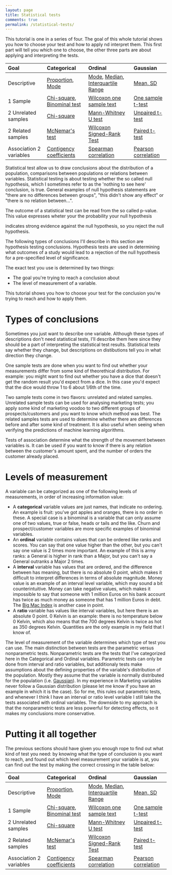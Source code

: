 ```yaml
---
layout: page
title: Statistical tests
comments: true
permalink: /statistical-tests/
---
```


This tutorial is one in a series of four. The goal of this whole tutorial shows you how to choose your test and how to apply nd interpret them. This first part will tell you which one to choose, the other three parts are about applying and interpreting the tests.

| Goal | Categorical | Ordinal | Gaussian | 
| :--- | :-------- | :--------- | :------------------- |
| Descriptive | [Proportion](/statistical-tests-categorical/#proportion), [Mode](/statistical-tests-categorical/#mode) | [Mode](/statistical-tests/#mode), [Median](/statistical-tests-ordinal/#ordinal-median), [Interquartile Range](/statistical-tests-ordinal/#ordinal-interquartile-range) | [Mean, SD](/statistical-tests-gaussian/#mean-sd) |
| 1 Sample | [Chi-square](/statistical-tests-categorical/#chi-square-goodness-of-fit-test), [Binominal test](/statistical-tests-categorical/#binominal-test) | [Wilcoxon one sample text](/statistical-tests-ordinal/#wilcoxon-one-sample-test) | [One sample t-test](/statistical-tests-gaussian/#one-sample-t-test) |
| 2 Unrelated samples | [Chi-square](/statistical-tests-categorical/#two-sample-chi-square-test) | [Mann-Whitney U test](/statistical-tests-ordinal/#mann-whitney-u-test) | [Unpaired t-test](/statistical-tests-gaussian/#unpaired-t-test) |
| 2 Related samples | [McNemar's test](/statistical-tests-categorical/#mcnemars-test) | [Wilcoxon Signed-Rank Test](/statistical-tests-ordinal/#wilcoxon-signed-rank-test) | [Paired t-test](/statistical-tests-gaussian/#paired-t-test) |
| Association 2 variables | [Contigency coefficients](/statistical-tests-categorical/#contigency-coefficients) | [Spearman correlation](/statistical-tests-ordinal/#spearman-correlation) | [Pearson correlation](/statistical-tests-gaussian/#pearson-correlation) |


Statistical test allow us to draw conclusions about the distribution of a population, comparisons between populations or relations between variables. Statistical testing is about testing whether the so called null hypothesis, which I sometimes refer to as the 'nothing to see here' conclusion, is true. General examples of null hypothesis statements are "there are no differences between groups", "this didn't show any effect" or "there is no relation between...". 

The outcome of a statistical test can be read from the so called p-value. This value expresses wheter your the probability your null hypothesis 

indicates strong evidence against the null hypothesis, so you reject the null hypothesis.

The following types of conclusions I'll describe in this section are hypothesis testing conclusions. Hypothesis tests are used in determining what outcomes of a study would lead to a rejection of the null hypothesis for a pre-specified level of significance.


The exact test you use is determined by two things:

* The goal you're trying to reach a conclusion about
* The level of measurement of a variable.

This tutorial shows you how to choose your test for the conclusion you're trying to reach and how to apply them.

# Types of conclusions

Sometimes you just want to describe one variable. Although these types of descriptions don't need statistical tests, I'll describe them here since they should be a part of interpreting the statistical test results. Statistical tests say whether they change, but descriptions on distibutions tell you in what direction they change.

One sample tests are done when you want to find out whether your measurements differ from some kind of theorethical distribution. For example: you might want to find out whether you have a dice that doesn't get the random result you'd expect from a dice. In this case you'd expect that the dice would throw 1 to 6 about 1/6th of the time.

Two sample tests come in two flavors: unrelated and related samples. Unrelated sample tests can be used for analysing marketing tests; you apply some kind of marketing voodoo to two different groups of prospects/customers and you want to know which method was best. The related samples tests are used to determine whether there are differences before and after some kind of treatment. It is also useful when seeing when verifying the predictions of machine learning algorithms.

Tests of association determine what the strength of the movement between variables is. It can be used if you want to know if there is any relation between the customer's amount spent, and the number of orders the customer already placed. 

# Levels of measurement

A variable can be categorized as one of the following levels of measurements, in order of increasing information value:

* A **categorical** variable values are just names, that indicate no ordering. An example is fruit: you've got apples and oranges, there is no order in these. A special case is a binominal is a variable that can only assume one of two values, true or false, heads or tails and the like. Churn and prospect/customer variables are more specific examples of binominal variables.
* An **ordinal** variable contains values that can be ordered like ranks and scores. You can say that one value higher than the other, but you can't say one value is 2 times more important. An example of this is army ranks: a General is higher in rank than a Major, but you can't say a General outranks a Major 2 times.
* A **interval** variable has values that are ordered, and the difference between has meaning, but there is no absolute 0 point, which makes it difficult to interpret differences in terms of absolute magnitude. Money value is an example of an interval level variable, which may sound a bit counterintuitive. Money can take negative values, which makes it impossible to say that someone with 1 million Euros on his bank account has twice as much money as someone that has 1 million Euros in debt. The [Big Mac Index](https://en.wikipedia.org/wiki/Big_Mac_Index) is another case in point.
* A **ratio** variable has values like interval variables, but here there is an absolute 0 point. 0 Kelvin is an example: there is no temperature below 0 Kelvin, which also means that the 700 degrees Kelvin is twice as hot as 350 degrees Kelvin. Quantities are the only example in my field that I know of. 

The level of measurement of the variable determines which type of test you can use. The main distinction between tests are the parametric versus nonparametric tests. Nonparametric tests are the tests that I've categorized here in the Categorical and Ordinal variables. Parametric tests can only be done from interval and ratio variables, but additionaly tests make assumptions about the defining properties of the variable's distribution of the population. Mostly they assume that the variable is normally distributed for the population (i.e. [Gaussian](https://en.wikipedia.org/wiki/Normal_distribution)). In my experience in Marketing variables never follow a Gaussian distribution (please let me know if you have an example in which it is the case). So for me, this rules out parametric tests, and whenever I think I have an interval or ratio level variable I still take the tests associated with ordinal variables. The downside to my approach is that the nonparametric tests are less powerful for detecting effects, so it makes my conclusions more conservative.

# Putting it all together

The previous sections should have given you enough rope to find out what kind of test you need: by knowing what the type of conclusion is you want to reach, and found out which level measurement your variable is at, you can find out the test by making the correct crossing in the table below: 

| Goal | Categorical | Ordinal | Gaussian | 
| :--- | :-------- | :--------- | :------------------- |
| Descriptive | [Proportion](/statistical-tests-categorical/#proportion), [Mode](/statistical-tests-categorical/#mode) | [Mode](/statistical-tests/#mode), [Median](/statistical-tests-ordinal/#ordinal-median), [Interquartile Range](/statistical-tests-ordinal/#ordinal-interquartile-range) | [Mean, SD](/statistical-tests-gaussian/#mean-sd) |
| 1 Sample | [Chi-square](/statistical-tests-categorical/#chi-square-goodness-of-fit-test), [Binominal test](/statistical-tests-categorical/#binominal-test) | [Wilcoxon one sample text](/statistical-tests-ordinal/#wilcoxon-one-sample-test) | [One sample t-test](/statistical-tests-gaussian/#one-sample-t-test) |
| 2 Unrelated samples | [Chi-square](/statistical-tests-categorical/#two-sample-chi-square-test) | [Mann-Whitney U test](/statistical-tests-ordinal/#mann-whitney-u-test) | [Unpaired t-test](/statistical-tests-gaussian/#unpaired-t-test) |
| 2 Related samples | [McNemar's test](/statistical-tests-categorical/#mcnemars-test) | [Wilcoxon Signed-Rank Test](/statistical-tests-ordinal/#wilcoxon-signed-rank-test) | [Paired t-test](/statistical-tests-gaussian/#paired-t-test) |
| Association 2 variables | [Contigency coefficients](/statistical-tests-categorical/#contigency-coefficients) | [Spearman correlation](/statistical-tests-ordinal/#spearman-correlation) | [Pearson correlation](/statistical-tests-gaussian/#pearson-correlation) |
